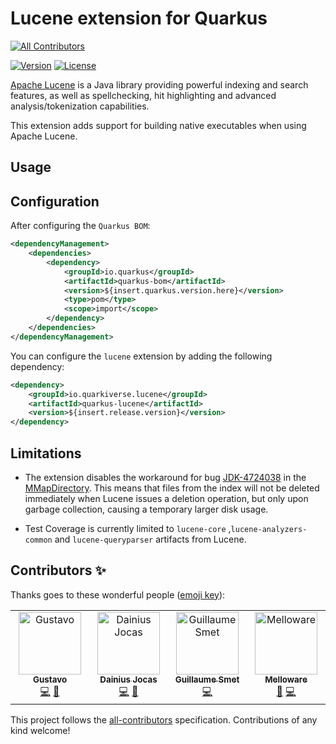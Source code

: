 # Lucene extension for Quarkus
<!-- ALL-CONTRIBUTORS-BADGE:START - Do not remove or modify this section -->
[![All Contributors](https://img.shields.io/badge/all_contributors-3-orange.svg?style=flat-square)](#contributors-)
<!-- ALL-CONTRIBUTORS-BADGE:END -->

[![Version](https://img.shields.io/maven-central/v/io.quarkiverse.lucene/quarkus-lucene?logo=apache-maven&style=flat-square)](https://search.maven.org/artifact/io.quarkiverse.lucene/quarkus-lucene)
[![License](https://img.shields.io/badge/License-Apache%202.0-blue.svg?style=flat-square)](https://opensource.org/licenses/Apache-2.0)

[Apache Lucene](https://lucene.apache.org/) is a Java library providing powerful indexing and search features, as well as spellchecking, hit highlighting and advanced analysis/tokenization capabilities.

This extension adds support for building native executables when using Apache Lucene.

## Usage

## Configuration

After configuring the `Quarkus BOM`:

```xml
<dependencyManagement>
    <dependencies>
        <dependency>
            <groupId>io.quarkus</groupId>
            <artifactId>quarkus-bom</artifactId>
            <version>${insert.quarkus.version.here}</version>
            <type>pom</type>
            <scope>import</scope>
        </dependency>
    </dependencies>
</dependencyManagement>
```

You can configure the `lucene` extension by adding the following dependency:

```xml
<dependency>
    <groupId>io.quarkiverse.lucene</groupId>
    <artifactId>quarkus-lucene</artifactId>
    <version>${insert.release.version}</version>
</dependency>
```

## Limitations

* The extension disables the workaround for bug [JDK-4724038](https://bugs.java.com/bugdatabase/view_bug.do?bug_id=4724038) in the [MMapDirectory](https://lucene.apache.org/core/8_7_0/core/org/apache/lucene/store/MMapDirectory.html). This means that files from the index will not be deleted immediately when Lucene issues a deletion operation, but only upon garbage collection, causing a temporary larger disk usage.

* Test Coverage is currently limited to ```lucene-core``` ,```lucene-analyzers-common``` and ```lucene-queryparser``` artifacts from Lucene.

## Contributors ✨

Thanks goes to these wonderful people ([emoji key](https://allcontributors.org/docs/en/emoji-key)):

<!-- ALL-CONTRIBUTORS-LIST:START - Do not remove or modify this section -->
<!-- prettier-ignore-start -->
<!-- markdownlint-disable -->
<table>
  <tbody>
    <tr>
      <td align="center" valign="top" width="14.28%"><a href="https://github.com/gustavonalle"><img src="https://avatars.githubusercontent.com/u/440989?v=4?s=100" width="100px;" alt="Gustavo"/><br /><sub><b>Gustavo</b></sub></a><br /><a href="https://github.com/quarkiverse/quarkus-lucene/commits?author=gustavonalle" title="Code">💻</a> <a href="#maintenance-gustavonalle" title="Maintenance">🚧</a></td>
      <td align="center" valign="top" width="14.28%"><a href="https://www.jocas.lt"><img src="https://avatars.githubusercontent.com/u/230044?v=4?s=100" width="100px;" alt="Dainius Jocas"/><br /><sub><b>Dainius Jocas</b></sub></a><br /><a href="https://github.com/quarkiverse/quarkus-lucene/commits?author=dainiusjocas" title="Code">💻</a> <a href="#maintenance-dainiusjocas" title="Maintenance">🚧</a></td>
      <td align="center" valign="top" width="14.28%"><a href="https://lesincroyableslivres.fr/"><img src="https://avatars.githubusercontent.com/u/1279749?v=4?s=100" width="100px;" alt="Guillaume Smet"/><br /><sub><b>Guillaume Smet</b></sub></a><br /><a href="https://github.com/quarkiverse/quarkus-lucene/commits?author=gsmet" title="Code">💻</a></td>
      <td align="center" valign="top" width="14.28%"><a href="http://melloware.com"><img src="https://avatars.githubusercontent.com/u/4399574?v=4?s=100" width="100px;" alt="Melloware"/><br /><sub><b>Melloware</b></sub></a><br /><a href="https://github.com/quarkiverse/quarkus-lucene/commits?author=melloware" title="Documentation">📖</a> <a href="https://github.com/quarkiverse/quarkus-lucene/commits?author=melloware" title="Code">💻</a></td>
    </tr>
  </tbody>
</table>

<!-- markdownlint-restore -->
<!-- prettier-ignore-end -->

<!-- ALL-CONTRIBUTORS-LIST:END -->

This project follows the [all-contributors](https://github.com/all-contributors/all-contributors) specification. Contributions of any kind welcome!